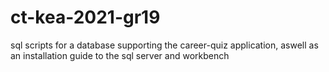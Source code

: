 # ct-kea-2021-gr19
sql scripts for a database supporting the career-quiz application, aswell as an installation guide to the sql server and workbench
